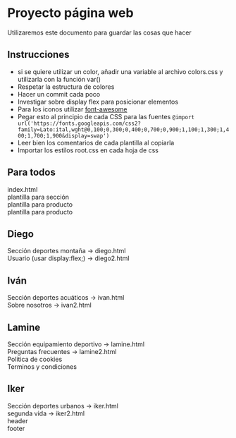 # Proyecto página web
Utilizaremos este documento para guardar las cosas que hacer

## Instrucciones
- si se quiere utilizar un color, añadir una variable al archivo colors.css y utilizarla con la función var()
- Respetar la estructura de colores
- Hacer un commit cada poco
- Investigar sobre display flex para posicionar elementos
- Para los iconos utilizar [font-awesome](https://fontawesome.com/search)
- Pegar esto al principio de cada CSS para las fuentes `@import url('https://fonts.googleapis.com/css2?family=Lato:ital,wght@0,100;0,300;0,400;0,700;0,900;1,100;1,300;1,400;1,700;1,900&display=swap')`
- Leer bien los comentarios de cada plantilla al copiarla
- Importar los estilos root.css en cada hoja de css

## Para todos
index.html  
plantilla para sección  
plantilla para producto  
plantilla para producto  
## Diego
Sección deportes montaña -> diego.html  
Usuario (usar display:flex;) -> diego2.html  
## Iván
Sección deportes acuáticos -> ivan.html  
Sobre nosotros -> ivan2.html  
## Lamine
Sección equipamiento deportivo -> lamine.html  
Preguntas frecuentes -> lamine2.html  
Politica de cookies  
Terminos y condiciones   
## Iker
Sección deportes urbanos -> iker.html  
segunda vida -> iker2.html  
header  
footer  
